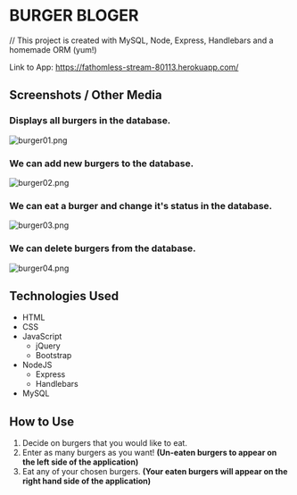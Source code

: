 # BURGER BLOGER
// This project is created with MySQL, Node, Express, Handlebars and a homemade ORM (yum!)

Link to App: https://fathomless-stream-80113.herokuapp.com/

## Screenshots / Other Media
### Displays all burgers in the database.
![burger01.png](https://images.zenhubusercontent.com/5bb4428d58d3b92dfedf3084/7d3601e6-6e48-45b9-840c-8ecf0a2e250c)

### We can add new burgers to the database.
![burger02.png](https://images.zenhubusercontent.com/5bb4428d58d3b92dfedf3084/a734b852-988a-41a7-b168-887a7a41b513)

### We can eat a burger and change it's status in the database.
![burger03.png](https://images.zenhubusercontent.com/5bb4428d58d3b92dfedf3084/12b75049-2a1f-419a-8ff4-7b6517356b53)

### We can delete burgers from the database.
![burger04.png](https://images.zenhubusercontent.com/5bb4428d58d3b92dfedf3084/1c10aaab-8699-4a7a-b58f-1ec083154007)

## Technologies Used
* HTML
* CSS
* JavaScript
    * jQuery
    * Bootstrap
* NodeJS
    * Express
    * Handlebars
* MySQL

## How to Use
1. Decide on burgers that you would like to eat.
2. Enter as many burgers as you want! __(Un-eaten burgers to appear on the left side of the application)__
3. Eat any of your chosen burgers.
    __(Your eaten burgers will appear on the right hand side of the application)__

